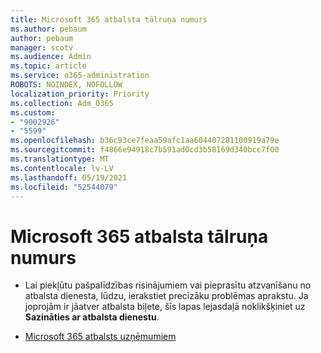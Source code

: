 ```yaml
---
title: Microsoft 365 atbalsta tālruņa numurs
ms.author: pebaum
author: pebaum
manager: scotv
ms.audience: Admin
ms.topic: article
ms.service: o365-administration
ROBOTS: NOINDEX, NOFOLLOW
localization_priority: Priority
ms.collection: Adm_O365
ms.custom:
- "9002926"
- "5599"
ms.openlocfilehash: b36c93ce7feaa59afc1aa604407281100919a79e
ms.sourcegitcommit: f4866e94918c7b591ad0cd3b58169d340bcc7f00
ms.translationtype: MT
ms.contentlocale: lv-LV
ms.lasthandoff: 05/19/2021
ms.locfileid: "52544079"
---
```

# <a name="microsoft-365-support-phone-number"></a>Microsoft 365 atbalsta tālruņa numurs

- Lai piekļūtu pašpalīdzības risinājumiem vai pieprasītu atzvanīšanu no atbalsta dienesta, lūdzu, ierakstiet precīzāku problēmas aprakstu.  Ja joprojām ir jāatver atbalsta biļete, šīs lapas lejasdaļā noklikšķiniet uz **Sazināties ar atbalsta dienestu**.

- [Microsoft 365 atbalsts uzņēmumiem](https://go.microsoft.com/fwlink/p/?linkid=518322)
